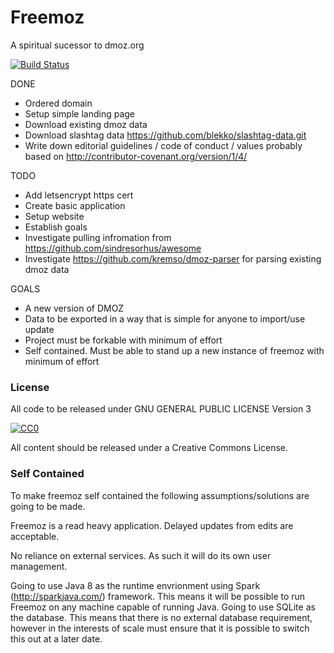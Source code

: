 # Freemoz
A spiritual sucessor to dmoz.org

[![Build Status](https://circleci.com/gh/boyter/freemoz/tree/master.svg?style=shield&circle-token=:circle-token)](https://circleci.com/gh/boyter/freemoz/tree/master)

DONE
- Ordered domain
- Setup simple landing page
- Download existing dmoz data
- Download slashtag data https://github.com/blekko/slashtag-data.git
- Write down editorial guidelines / code of conduct / values probably based on http://contributor-covenant.org/version/1/4/

TODO
- Add letsencrypt https cert
- Create basic application
- Setup website
- Establish goals
- Investigate pulling infromation from https://github.com/sindresorhus/awesome
- Investigate https://github.com/kremso/dmoz-parser for parsing existing dmoz data

GOALS
- A new version of DMOZ
- Data to be exported in a way that is simple for anyone to import/use update
- Project must be forkable with minimum of effort
- Self contained. Must be able to stand up a new instance of freemoz with minimum of effort


### License

All code to be released under GNU GENERAL PUBLIC LICENSE Version 3

[![CC0](http://mirrors.creativecommons.org/presskit/buttons/88x31/svg/cc-zero.svg)](https://creativecommons.org/publicdomain/zero/1.0/)

All content should be released under a Creative Commons License.

### Self Contained

To make freemoz self contained the following assumptions/solutions are going to be made.

Freemoz is a read heavy application. Delayed updates from edits are acceptable.

No reliance on external services. As such it will do its own user management.

Going to use Java 8 as the runtime envrionment using Spark (http://sparkjava.com/) framework. This means
it will be possible to run Freemoz on any machine capable of running Java. Going to use SQLite
as the database. This means that there is no external database requirement, however in the interests
of scale must ensure that it is possible to switch this out at a later date.

